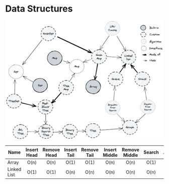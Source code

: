 # Data Structures

![data-structures-map]

[data-structures-map]: data-structures-map.png "Data Structures Map"

| Name        | Insert Head | Remove Head | Insert Tail | Remove Tail | Insert Middle | Remove Middle | Search | Access |
| ----------- | :---------: | :---------: | :---------: | :---------: | :-----------: | :-----------: | :----: | :----: |
| Array       |    O(n)     |    O(n)     |    O(1)     |    O(1)     |     O(n)      |     O(n)      |  O(1)  |  O(1)  |
| Linked List |    O(1)     |    O(1)     |    O(n)     |    O(n)     |     O(n)      |     O(n)      |  O(n)  |  O(n)  |
